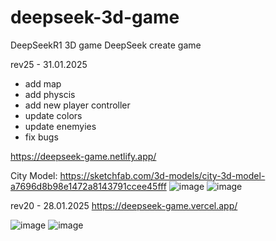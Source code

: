 # deepseek-3d-game
DeepSeekR1 3D game 
DeepSeek create game

rev25 - 31.01.2025 
- add map
- add physcis
- add new player controller
- update colors
- update enemyies
- fix bugs

https://deepseek-game.netlify.app/

City Model: https://sketchfab.com/3d-models/city-3d-model-a7696d8b98e1472a8143791ccee45fff
![image](https://github.com/user-attachments/assets/368c930c-bc7a-44f8-9359-255f293b0fdd)
![image](https://github.com/user-attachments/assets/505e0520-6c6e-4766-add3-2a192b36865a)

rev20 - 28.01.2025
https://deepseek-game.vercel.app/

![image](https://github.com/user-attachments/assets/6520c40d-dba7-4b0b-b6fa-daad4b175c42)
![image](https://github.com/user-attachments/assets/b9de8202-3f4d-43e5-98d8-7e5f7b41788d)
